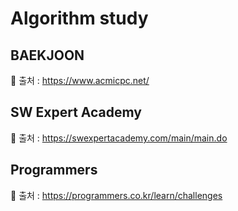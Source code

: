 # Algorithm study



## BAEKJOON 

📌 출처 : https://www.acmicpc.net/



## SW Expert Academy

📌 출처 : https://swexpertacademy.com/main/main.do



## Programmers

📌 출처 : https://programmers.co.kr/learn/challenges